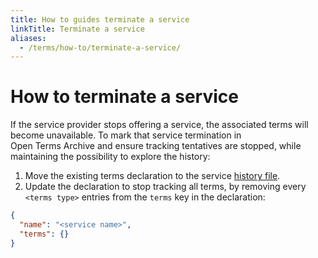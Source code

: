 ```yaml
---
title: How to guides terminate a service
linkTitle: Terminate a service
aliases:
  - /terms/how-to/terminate-a-service/
---
```


# How to terminate a service

If the service provider stops offering a service, the associated terms will become unavailable. To mark that service termination in Open Terms Archive and ensure tracking tentatives are stopped, while maintaining the possibility to explore the history:

1. Move the existing terms declaration to the service [history file](#terms-declaration-history).
2. Update the declaration to stop tracking all terms, by removing every `<terms type>` entries from the  `terms` key in the declaration:

```json
{
  "name": "<service name>",
  "terms": {}
}
```
